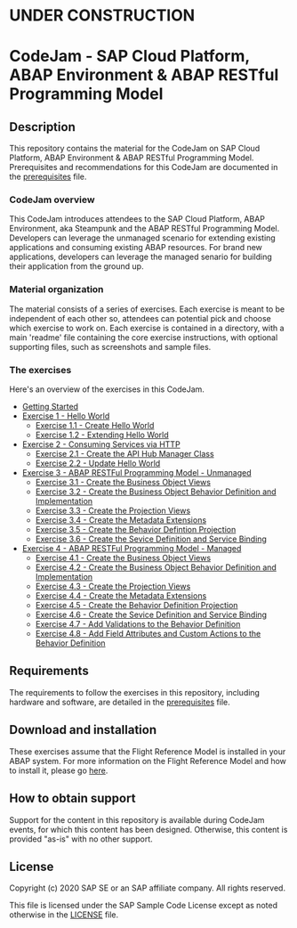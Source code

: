 # UNDER CONSTRUCTION

# CodeJam - SAP Cloud Platform, ABAP Environment & ABAP RESTful Programming Model

## Description

This repository contains the material for the CodeJam on SAP Cloud Platform, ABAP Environment & ABAP RESTful Programming Model. Prerequisites and recommendations for this CodeJam are documented in the [prerequisites](prerequisites.md) file.

### CodeJam overview

This CodeJam introduces attendees to the SAP Cloud Platform, ABAP Environment, aka Steampunk and the ABAP RESTful Programming Model. Developers can leverage the unmanaged scenario for extending existing applications and consuming existing ABAP resources. For brand new applications, developers can leverage the managed senario for building their application from the ground up.

### Material organization

The material consists of a series of exercises. Each exercise is meant to be independent of each other so, attendees can potential pick and choose which exercise to work on.  Each exercise is contained in a directory, with a main 'readme' file containing the core exercise instructions, with optional supporting files, such as screenshots and sample files.

<!---### Following the exercises

During the CodeJam you will complete each exercise one at a time. At the end of each exercise there are questions; these are designed to help you think about the content just covered, and are to be discussed with the entire CodeJam class, led by the instructor, when everyone has finished that exercise.

If you finish an exercise early, please resist the temptation to continue with the next one. Instead, explore what you've just done and see if you can find out more about the subject that was covered. That way we all stay on track together and can benefit from some reflection via the questions (and answers).
-->

### The exercises

Here's an overview of the exercises in this CodeJam.

- [Getting Started](exercises/ex0/)
- [Exercise 1 - Hello World](exercises/ex1/)
    - [Exercise 1.1 - Create Hello World](exercises/ex1#exercise-11-creating-hello-world)
    - [Exercise 1.2 - Extending Hello World](exercises/ex1#exercise-12-extending-hello-world)
- [Exercise 2 - Consuming Services via HTTP](exercises/ex2/)
   - [Exercise 2.1 - Create the API Hub Manager Class](exercises/ex2#exercise-21-create-the-api-hub-manager-class)
    - [Exercise 2.2 - Update Hello World](exercises/ex2#exercise-22-update-hello-world)
- [Exercise 3 - ABAP RESTFul Programming Model - Unmanaged](exercises/ex3/)
    - [Exercise 3.1 - Create the Business Object Views](exercises/ex3#exercise-31-create-the-business-objects-views)
    - [Exercise 3.2 - Create the Business Object Behavior Definition and Implementation](exercises/ex3#exercise-32-create-the-business-object-behavior-definition-and-implementation)
    - [Exercise 3.3 - Create the Projection Views](exercises/ex3#exercise-33-create-the-projection-views)
    - [Exercise 3.4 - Create the Metadata Extensions](exercises/ex3#exercise-34-create-the-metadata-extensions)
    - [Exercise 3.5 - Create the Behavior Defintion Projection](exercises/ex3#exercise-35-create-the-behavior-definition-projection)
    - [Exercise 3.6 - Create the Sevice Definition and Service Binding](exercises/ex3#exercise-36-create-the-service-definition-and-service-binding)
- [Exercise 4 - ABAP RESTFul Programming Model - Managed](exercises/ex4/)
    - [Exercise 4.1 - Create the Business Object Views](exercises/ex4#exercise-41-create-the-business-objects-views)
    - [Exercise 4.2 - Create the Business Object Behavior Definition and Implementation](exercises/ex4#exercise-42-create-the-business-object-behavior-definition-and-implementation)
    - [Exercise 4.3 - Create the Projection Views](exercises/ex4#exercise-43-create-the-projection-views)
    - [Exercise 4.4 - Create the Metadata Extensions](exercises/ex4#exercise-44-create-the-metadata-extensions)
    - [Exercise 4.5 - Create the Behavior Definition Projection](exercises/ex4#exercise-45-create-the-behavior-definition-projection)
    - [Exercise 4.6 - Create the Sevice Definition and Service Binding](exercises/ex4#exercise-46-create-the-service-definition-and-service-binding)
    - [Exercise 4.7 - Add Validations to the Behavior Definition](exercises/ex4#exercise-47-add-validations-to-the-behavior-definition)
    - [Exercise 4.8 - Add Field Attributes and Custom Actions to the Behavior Definition](exercises/ex4#exercise-48-add-field-attributes-and-custom-actions-to-the-behavior-definition)



<!---
### Feedback

At the end of this CodeJam, we would be really grateful if you could spend a minute providing us with your thoughts in this [feedback form](link). Thank you.

-->

## Requirements

The requirements to follow the exercises in this repository, including hardware and software, are detailed in the [prerequisites](prerequisites.md) file.


## Download and installation

These exercises assume that the Flight Reference Model is installed in your ABAP system. For more information on the Flight Reference Model and how to install it, please go [here](https://github.com/SAP-samples/abap-platform-refscen-flight/blob/master/README.md). 


## How to obtain support

Support for the content in this repository is available during CodeJam events, for which this content has been designed. Otherwise, this content is provided "as-is" with no other support.

## License

Copyright (c) 2020 SAP SE or an SAP affiliate company. All rights reserved.

This file is licensed under the SAP Sample Code License except as noted otherwise in the [LICENSE](LICENSE) file.